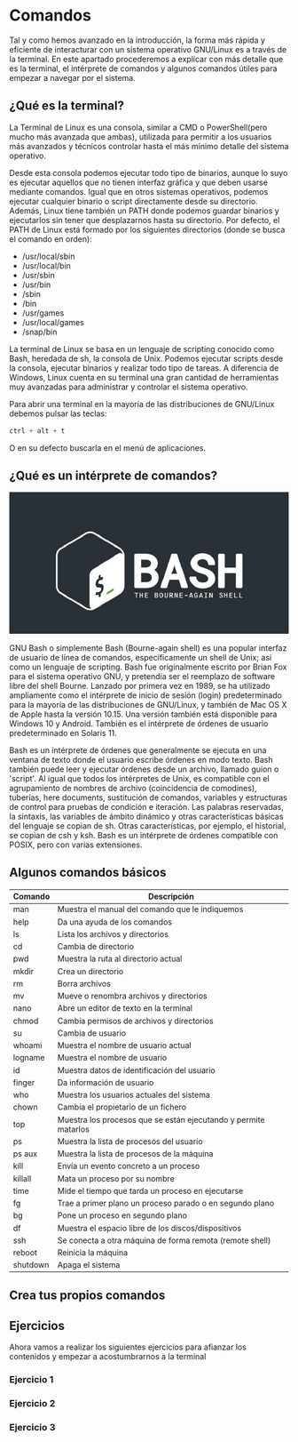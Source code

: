 # Comandos

Tal y como hemos avanzado en la introducción, la forma más rápida y eficiente de interacturar con un sistema operativo GNU/Linux es a través de la terminal. En este apartado procederemos a explicar con más detalle que es la terminal, el intérprete de comandos y algunos comandos útiles para empezar a navegar por el sistema.

## ¿Qué es la terminal?

La Terminal de Linux es una consola, similar a CMD o PowerShell(pero mucho más avanzada que ambas), utilizada para permitir a los usuarios más avanzados y técnicos controlar hasta el más mínimo detalle del sistema operativo.

Desde esta consola podemos ejecutar todo tipo de binarios, aunque lo suyo es ejecutar aquellos que no tienen interfaz gráfica y que deben usarse mediante comandos. Igual que en otros sistemas operativos, podemos ejecutar cualquier binario o script directamente desde su directorio. Además, Linux tiene también un PATH donde podemos guardar binarios y ejecutarlos sin tener que desplazarnos hasta su directorio. Por defecto, el PATH de Linux está formado por los siguientes directorios (donde se busca el comando en orden):

- /usr/local/sbin
- /usr/local/bin
- /usr/sbin
- /usr/bin
- /sbin
- /bin
- /usr/games
- /usr/local/games
- /snap/bin

La terminal de Linux se basa en un lenguaje de scripting conocido como Bash, heredada de sh, la consola de Unix. Podemos ejecutar scripts desde la consola, ejecutar binarios y realizar todo tipo de tareas. A diferencia de Windows, Linux cuenta en su terminal una gran cantidad de herramientas muy avanzadas para administrar y controlar el sistema operativo.

Para abrir una terminal en la mayoría de las distribuciones de GNU/Linux debemos pulsar las teclas:

```cpp
ctrl + alt + t
```
O en su defecto buscarla en el menú de aplicaciones.

## ¿Qué es un intérprete de comandos?

![bash](images/bash-logo.jpg)

GNU Bash o simplemente Bash (Bourne-again shell) es una popular interfaz de usuario de línea de comandos, específicamente un shell de Unix; así como un lenguaje de scripting. Bash fue originalmente escrito por Brian Fox para el sistema operativo GNU, y pretendía ser el reemplazo de software libre del shell Bourne.​ Lanzado por primera vez en 1989, se ha utilizado ampliamente como el intérprete de inicio de sesión (login) predeterminado para la mayoría de las distribuciones de GNU/Linux, y también de Mac OS X de Apple hasta la versión 10.15​. Una versión también está disponible para Windows 10 y Android.​ También es el intérprete de órdenes de usuario predeterminado en Solaris 11.

Bash es un intérprete de órdenes que generalmente se ejecuta en una ventana de texto donde el usuario escribe órdenes en modo texto. Bash también puede leer y ejecutar órdenes desde un archivo, llamado guion o 'script'. Al igual que todos los intérpretes de Unix, es compatible con el agrupamiento de nombres de archivo (coincidencia de comodines), tuberías, here documents, sustitución de comandos, variables y estructuras de control para pruebas de condición e iteración. Las palabras reservadas, la sintaxis, las variables de ámbito dinámico y otras características básicas del lenguaje se copian de sh. Otras características, por ejemplo, el historial, se copian de csh y ksh. Bash es un intérprete de órdenes compatible con POSIX, pero con varias extensiones.

## Algunos comandos básicos

|Comando|Descripción|
|-|-|
|man|Muestra el manual del comando que le indiquemos|
|help|Da una ayuda de los comandos|
|ls|Lista los archivos y directorios|
|cd|Cambia de directorio|
|pwd|Muestra la ruta al directorio actual|
|mkdir|Crea un directorio|
|rm|Borra archivos|
|mv|Mueve o renombra archivos y directorios|
|nano|Abre un editor de texto en la terminal|
|chmod|Cambia permisos de archivos y directorios|
|su|Cambia de usuario|
|whoami|Muestra el nombre de usuario actual|
|logname|Muestra el nombre de usuario|
|id|Muestra datos de identificación del usuario|
|finger|Da información de usuario|
|who|Muestra los usuarios actuales del sistema|
|chown|Cambia el propietario de un fichero|
|top|Muestra los procesos que se están ejecutando y permite matarlos|
|ps|Muestra la lista de procesos del usuario|
|ps aux	|Muestra la lista de procesos de la máquina|
|kill|Envía un evento concreto a un proceso|
|killall|Mata un proceso por su nombre|
|time|Mide el tiempo que tarda un proceso en ejecutarse|
|fg|Trae a primer plano un proceso parado o en segundo plano|
|bg|Pone un proceso en segundo plano|
|df|Muestra el espacio libre de los discos/dispositivos|
|ssh|Se conecta a otra máquina de forma remota (remote shell)|
|reboot|Reinicia la máquina|
|shutdown|Apaga el sistema|

## Crea tus propios comandos

## Ejercicios

Ahora vamos a realizar los siguientes ejercicios para afianzar los contenidos y empezar a acostumbrarnos a la terminal

### Ejercicio 1

### Ejercicio 2

### Ejercicio 3
